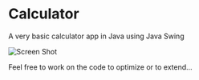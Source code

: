 # Calculator
A very basic calculator app in Java using Java Swing 

![Screen Shot](https://github.com/user-attachments/assets/ff839536-f8e4-42b1-b05c-7fb6d722b1bd)

Feel free to work on the code to optimize or to extend...
